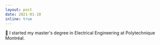 ```yaml
---
layout: post
date: 2021-01-10
inline: true
---
```


🚴 I started my master's degree in Electrical Engineering at Polytechnique Montréal.